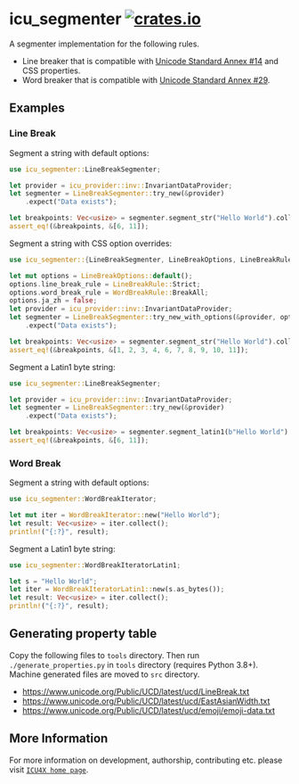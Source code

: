 # icu_segmenter [![crates.io](https://img.shields.io/crates/v/icu_segmenter)](https://crates.io/crates/icu_segmenter)

A segmenter implementation for the following rules.

- Line breaker that is compatible with [Unicode Standard Annex #14][UAX14] and CSS properties.
- Word breaker that is compatible with [Unicode Standard Annex #29][UAX29].

[UAX14]: https://www.unicode.org/reports/tr14/
[UAX29]: https://www.unicode.org/reports/tr29/

## Examples

### Line Break

Segment a string with default options:

```rust
use icu_segmenter::LineBreakSegmenter;

let provider = icu_provider::inv::InvariantDataProvider;
let segmenter = LineBreakSegmenter::try_new(&provider)
    .expect("Data exists");

let breakpoints: Vec<usize> = segmenter.segment_str("Hello World").collect();
assert_eq!(&breakpoints, &[6, 11]);
```

Segment a string with CSS option overrides:

```rust
use icu_segmenter::{LineBreakSegmenter, LineBreakOptions, LineBreakRule, WordBreakRule};

let mut options = LineBreakOptions::default();
options.line_break_rule = LineBreakRule::Strict;
options.word_break_rule = WordBreakRule::BreakAll;
options.ja_zh = false;
let provider = icu_provider::inv::InvariantDataProvider;
let segmenter = LineBreakSegmenter::try_new_with_options(&provider, options)
    .expect("Data exists");

let breakpoints: Vec<usize> = segmenter.segment_str("Hello World").collect();
assert_eq!(&breakpoints, &[1, 2, 3, 4, 6, 7, 8, 9, 10, 11]);
```

Segment a Latin1 byte string:

```rust
use icu_segmenter::LineBreakSegmenter;

let provider = icu_provider::inv::InvariantDataProvider;
let segmenter = LineBreakSegmenter::try_new(&provider)
    .expect("Data exists");

let breakpoints: Vec<usize> = segmenter.segment_latin1(b"Hello World").collect();
assert_eq!(&breakpoints, &[6, 11]);
```

### Word Break

Segment a string with default options:

```rust
use icu_segmenter::WordBreakIterator;

let mut iter = WordBreakIterator::new("Hello World");
let result: Vec<usize> = iter.collect();
println!("{:?}", result);
```

Segment a Latin1 byte string:

```rust
use icu_segmenter::WordBreakIteratorLatin1;

let s = "Hello World";
let iter = WordBreakIteratorLatin1::new(s.as_bytes());
let result: Vec<usize> = iter.collect();
println!("{:?}", result);
```

## Generating property table

Copy the following files to `tools` directory. Then run `./generate_properties.py` in `tools` directory (requires Python 3.8+). Machine generated files are moved to `src` directory.
- <https://www.unicode.org/Public/UCD/latest/ucd/LineBreak.txt>
- <https://www.unicode.org/Public/UCD/latest/ucd/EastAsianWidth.txt>
- <https://www.unicode.org/Public/UCD/latest/ucd/emoji/emoji-data.txt>

## More Information

For more information on development, authorship, contributing etc. please visit [`ICU4X home page`](https://github.com/unicode-org/icu4x).
